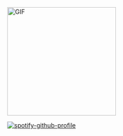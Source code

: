 <img align="middle" alt="GIF" height="250px" src="https://media.giphy.com/media/J5B1Y8QZnzXXbLQIBu/giphy.gif" />
<br>

[![spotify-github-profile](https://spotify-github-profile.vercel.app/api/view?uid=314iqaa5wlnytjblf2yfa4es5aly&cover_image=true&theme=novatorem)](https://spotify-github-profile.vercel.app/api/view?uid=314iqaa5wlnytjblf2yfa4es5aly&redirect=true)


  
